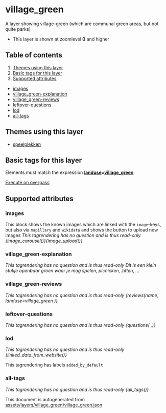 [//]: # (WARNING: this file is automatically generated. Please find the sources at the bottom and edit those sources)

# village_green




A layer showing village-green (which are communal green areas, but not quite parks)






 - This layer is shown at zoomlevel **0** and higher



## Table of contents

1. [Themes using this layer](#themes-using-this-layer)
2. [Basic tags for this layer](#basic-tags-for-this-layer)
3. [Supported attributes](#supported-attributes)
  - [images](#images)
  - [village_green-explanation](#village_green-explanation)
  - [village_green-reviews](#village_green-reviews)
  - [leftover-questions](#leftover-questions)
  - [lod](#lod)
  - [all-tags](#all-tags)

## Themes using this layer



 - [speelplekken](https://mapcomplete.org/speelplekken)



## Basic tags for this layer

Elements must match the expression **<a href='https://wiki.openstreetmap.org/wiki/Key:landuse' target='_blank'>landuse</a>=<a href='https://wiki.openstreetmap.org/wiki/Tag:landuse%3Dvillage_green' target='_blank'>village_green</a>**

[Execute on overpass](http://overpass-turbo.eu/?Q=%5Bout%3Ajson%5D%5Btimeout%3A90%5D%3B%28%20%20%20%20nwr%5B%22landuse%22%3D%22village_green%22%5D%28%7B%7Bbbox%7D%7D%29%3B%0A%29%3Bout%20body%3B%3E%3Bout%20skel%20qt%3B)

## Supported attributes



### images
This block shows the known images which are linked with the `image`-keys, but also via `mapillary` and `wikidata` and shows the button to upload new images
_This tagrendering has no question and is thus read-only_
*{image_carousel()}{image_upload()}*




### village_green-explanation

_This tagrendering has no question and is thus read-only_
*Dit is een klein stukje openbaar groen waar je mag spelen, picnicken, zitten, ...*




### village_green-reviews

_This tagrendering has no question and is thus read-only_
*{reviews(name, landuse=village_green )}*




### leftover-questions

_This tagrendering has no question and is thus read-only_
*{questions( ,)}*




### lod

_This tagrendering has no question and is thus read-only_
*{linked_data_from_website()}*


This tagrendering has labels 
`added_by_default`

### all-tags

_This tagrendering has no question and is thus read-only_
*{all_tags()}*




This document is autogenerated from [assets/layers/village_green/village_green.json](https://github.com/pietervdvn/MapComplete/blob/develop/assets/layers/village_green/village_green.json)
